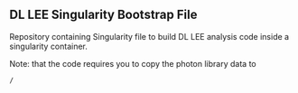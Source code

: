 ## DL LEE Singularity Bootstrap File

Repository containing Singularity file to build DL LEE analysis code inside a singularity container.

Note: that the code requires you to copy the photon library data to

`/`